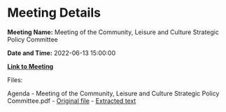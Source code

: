 # Meeting Details

**Meeting Name:** Meeting of the Community, Leisure and Culture Strategic Policy Committee

**Date and Time:** 2022-06-13 15:00:00

**[Link to Meeting](https://www.limerick.ie/council/whats-on/meeting-community-leisure-and-culture-strategic-policy-committee-13)**

Files: 

Agenda - Meeting of the Community, Leisure and Culture Strategic Policy Committee.pdf - [Original file](https://www.limerick.ie/sites/default/files/media/documents/2022-06/Agenda-SPC-Community-Leisure-and-Culture-June-meeting.pdf) - [Extracted text](./Agenda%20-%20Meeting%20of%20the%20Community%2C%20Leisure%20and%20Culture%20Strategic%20Policy%20Committee.md)

